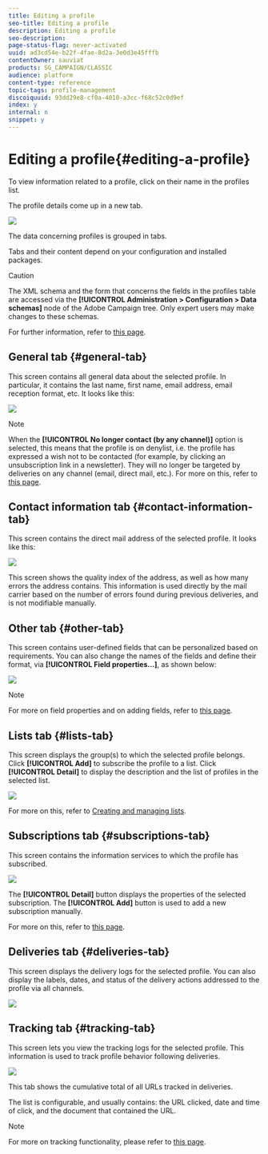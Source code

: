 ```yaml
---
title: Editing a profile
seo-title: Editing a profile
description: Editing a profile
seo-description: 
page-status-flag: never-activated
uuid: ad3cd54e-b22f-4fae-8d2a-3e0d3e45fffb
contentOwner: sauviat
products: SG_CAMPAIGN/CLASSIC
audience: platform
content-type: reference
topic-tags: profile-management
discoiquuid: 93dd29e8-cf0a-4010-a3cc-f68c52c0d9ef
index: y
internal: n
snippet: y
---
```


# Editing a profile{#editing-a-profile}

To view information related to a profile, click on their name in the profiles list.

The profile details come up in a new tab.

![](assets/s_user_recipient_edit.png)

The data concerning profiles is grouped in tabs.

Tabs and their content depend on your configuration and installed packages.

>[!CAUTION]
>
>The XML schema and the form that concerns the fields in the profiles table are accessed via the **[!UICONTROL Administration > Configuration > Data schemas]** node of the Adobe Campaign tree. Only expert users may make changes to these schemas.  
>
>For further information, refer to [this page](../../configuration/using/about-schema-edition.md).

## General tab {#general-tab}

This screen contains all general data about the selected profile. In particular, it contains the last name, first name, email address, email reception format, etc. It looks like this:

![](assets/s_ncs_user_profile_general_tab.png)

>[!NOTE]
>
>When the **[!UICONTROL No longer contact (by any channel)]** option is selected, this means that the profile is on denylist, i.e. the profile has expressed a wish not to be contacted (for example, by clicking an unsubscription link in a newsletter). They will no longer be targeted by deliveries on any channel (email, direct mail, etc.). For more on this, refer to [this page](../../delivery/using/understanding-quarantine-management.md).

## Contact information tab {#contact-information-tab}

This screen contains the direct mail address of the selected profile. It looks like this:

![](assets/s_ncs_user_profile_details_tab.png)

This screen shows the quality index of the address, as well as how many errors the address contains. This information is used directly by the mail carrier based on the number of errors found during previous deliveries, and is not modifiable manually.

## Other tab {#other-tab}

This screen contains user-defined fields that can be personalized based on requirements. You can also change the names of the fields and define their format, via **[!UICONTROL Field properties...]**, as shown below:

![](assets/s_ncs_user_profile_others_tab.png)

>[!NOTE]
>
>For more on field properties and on adding fields, refer to [this page](../../configuration/using/new-field-wizard.md).

## Lists tab {#lists-tab}

This screen displays the group(s) to which the selected profile belongs. Click **[!UICONTROL Add]** to subscribe the profile to a list. Click **[!UICONTROL Detail]** to display the description and the list of profiles in the selected list.

![](assets/s_ncs_user_profile_groups_tab_details.png)

For more on this, refer to [Creating and managing lists](../../platform/using/creating-and-managing-lists.md).

## Subscriptions tab {#subscriptions-tab}

This screen contains the information services to which the profile has subscribed.

![](assets/s_ncs_user_profile_subscript_tab_details.png)

The **[!UICONTROL Detail]** button displays the properties of the selected subscription. The **[!UICONTROL Add]** button is used to add a new subscription manually.

For more on this, refer to [this page](../../delivery/using/managing-subscriptions.md).

## Deliveries tab {#deliveries-tab}

This screen displays the delivery logs for the selected profile. You can also display the labels, dates, and status of the delivery actions addressed to the profile via all channels.

![](assets/s_ncs_user_profile_delivery_tab.png)

## Tracking tab {#tracking-tab}

This screen lets you view the tracking logs for the selected profile. This information is used to track profile behavior following deliveries.

![](assets/s_ncs_user_profile_tracking_tab.png)

This tab shows the cumulative total of all URLs tracked in deliveries.

The list is configurable, and usually contains: the URL clicked, date and time of click, and the document that contained the URL.

>[!NOTE]
>
>For more on tracking functionality, please refer to [this page](../../delivery/using/monitoring-a-delivery.md).


